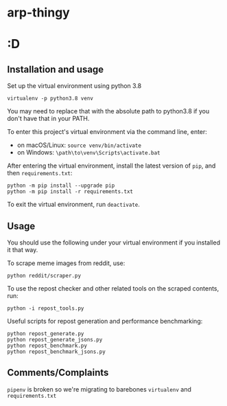 # arp-thingy
# :D


## Installation and usage
Set up the virtual environment using python 3.8
```
virtualenv -p python3.8 venv
```
You may need to replace that with the absolute path to python3.8 if you don't have that in your PATH.

To enter this project's virtual environment via the command line, enter:
- on macOS/Linux: `source venv/bin/activate`
- on Windows: `\path\to\venv\Scripts\activate.bat`

After entering the virtual environment, install the latest version of `pip`, and then `requirements.txt`:
```
python -m pip install --upgrade pip
python -m pip install -r requirements.txt
```

To exit the virtual environment, run `deactivate`.

## Usage

You should use the following under your virtual environment if you installed it that way.

To scrape meme images from reddit, use:
```
python reddit/scraper.py
```

To use the repost checker and other related tools on the scraped contents, run:
```
python -i repost_tools.py
```

Useful scripts for repost generation and performance benchmarking:
```
python repost_generate.py
python repost_generate_jsons.py
python repost_benchmark.py
python repost_benchmark_jsons.py
```

## Comments/Complaints
`pipenv` is broken so we're migrating to barebones `virtualenv` and `requirements.txt`
